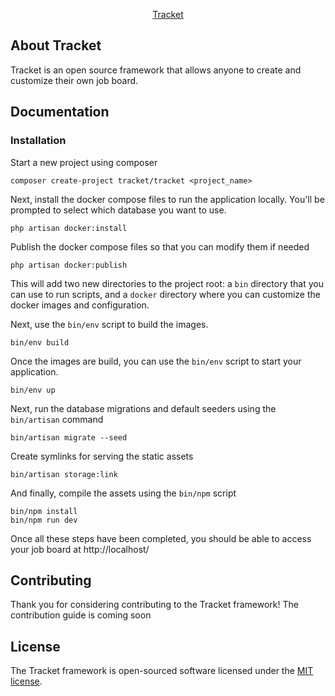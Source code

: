 <p align="center">
    <a href="https://github.com/tracket/tracket" target="_blank">Tracket</a>
</p>

## About Tracket

Tracket is an open source framework that allows anyone to create and customize their own job board.

## Documentation

### Installation

Start a new project using composer
```
composer create-project tracket/tracket <project_name>
```

Next, install the docker compose files to run the application locally. You'll be prompted to select which database you want to use. 
```
php artisan docker:install
```

Publish the docker compose files so that you can modify them if needed
```
php artisan docker:publish
```

This will add two new directories to the project root: a `bin` directory that you can use to run scripts, and a `docker` directory where you can customize the docker images and configuration. 

Next, use the `bin/env` script to build the images. 
```
bin/env build
```

Once the images are build, you can use the `bin/env` script to start your application. 
```
bin/env up
```

Next, run the database migrations and default seeders using the `bin/artisan` command
```
bin/artisan migrate --seed
```

Create symlinks for serving the static assets
```
bin/artisan storage:link
```

And finally, compile the assets using the `bin/npm` script
```
bin/npm install
bin/npm run dev
```

Once all these steps have been completed, you should be able to access your job board at http://localhost/

## Contributing

Thank you for considering contributing to the Tracket framework! The contribution guide is coming soon

## License

The Tracket framework is open-sourced software licensed under the [MIT license](https://opensource.org/licenses/MIT).
